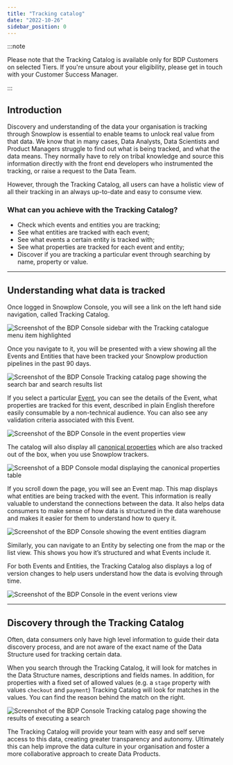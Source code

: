 ```yaml
---
title: "Tracking catalog"
date: "2022-10-26"
sidebar_position: 0
---
```


:::note

 Please note that the Tracking Catalog is available only for BDP Customers on selected Tiers. If you're unsure about your eligibility, please get in touch with your Customer Success Manager.

:::

## Introduction

Discovery and understanding of the data your organisation is tracking through Snowplow is essential to enable teams to unlock real value from that data.
We know that in many cases, Data Analysts, Data Scientists and Product Managers struggle to find out what is being tracked, and what the data means. They normally have to rely on tribal knowledge and source this information directly with the front end developers who instrumented the tracking, or raise a request to the Data Team.

However, through the Tracking Catalog, all users can have a holistic view of all their tracking in an always up-to-date and easy to consume view.

### What can you achieve with the Tracking Catalog?
* Check which events and entities you are tracking;
* See what entities are tracked with each event;
* See what events a certain entity is tracked with;
* See what properties are tracked for each event and entity;
* Discover if you are tracking a particular event through searching by name, property or value.

* * *

## Understanding what data is tracked

Once logged in Snowplow Console, you will see a link on the left hand side navigation, called Tracking Catalog. 

![Screenshot of the BDP Console sidebar with the Tracking catalogue menu item highlighted](images/Tracking-Catalog-Nav.png)

Once you navigate to it, you will be presented with a view showing all the Events and Entities that have been tracked your Snowplow production pipelines in the past 90 days.

![Screenshot of the BDP Console Tracking catalog page showing the search bar and search results list](images/TC-Landing-page.png)

If you select a particular [Event](/docs/understanding-tracking-design/understanding-events-entities/index.md), you can see the details of the Event, what properties are tracked for this event, described in plain English therefore easily consumable by a non-technical audience. You can also see any validation criteria associated with this Event.

![Screenshot of the BDP Console in the event properties view](images/event-details.png)

The catalog will also display all [canonical properties](/docs/understanding-your-pipeline/canonical-event/#understanding-the-individual-fields) which are also tracked out of the box, when you use Snowplow trackers.

![Screenshot of a BDP Console modal displaying the canonical properties table](images/canonical-properties.png)

If you scroll down the page, you will see an Event map. 
This map displays what entities are being tracked with the event. This information is really valuable to understand the connections between the data.
It also helps data consumers to make sense of how data is structured in the data warehouse and makes it easier for them to understand how to query it.

![Screenshot of the BDP Console showing the event entities diagram](images/event-map.png)

Similarly, you can navigate to an Entity by selecting one from the map or the list view. This shows you how it’s structured and what Events include it.

For both Events and Entities, the Tracking Catalog also displays a log of version changes to help users understand how the data is evolving through time.

![Screenshot of the BDP Console in the event verions view](images/versions.png)

* * *

## Discovery through the Tracking Catalog

Often, data consumers only have high level information to guide their data discovery process, and are not aware of the exact name of the Data Structure used for tracking certain data.

When you search through the Tracking Catalog, it will look for matches in the Data Structure names, descriptions and fields names. In addition, for properties with a fixed set of allowed values (e.g. a `stage` property with values `checkout` and `payment`) Tracking Catalog will look for matches in the values.
You can find the reason behind the match on the right.

![Screenshot of the BDP Console Tracking catalog page showing the results of executing a search](images/search.png)

The Tracking Catalog will provide your team with easy and self serve access to this data, creating greater transparency and autonomy. 
Ultimately this can help improve the data culture in your organisation and foster a more collaborative approach to create Data Products.



